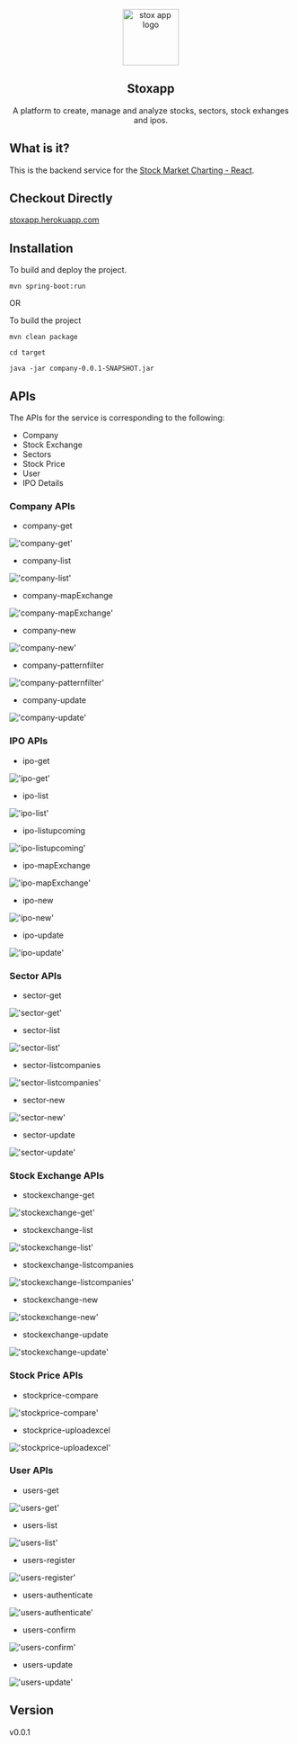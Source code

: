 <p align="center">

 <img width="100px" src="src/main/resources/static/images/logo-tab.png" align="center" alt="stox app logo" />
 <h2 align="center">Stoxapp</h2>
 <p align="center">
A platform to create, manage and analyze stocks, sectors, stock exhanges and ipos.</p>
</p>


## What is it?

This is the backend service for the [Stock Market Charting - React].

## Checkout Directly
[stoxapp.herokuapp.com]

## Installation
To build and deploy the project.
```
mvn spring-boot:run 
```
OR

To build the project
```
mvn clean package
``` 
```
cd target
```
```
java -jar company-0.0.1-SNAPSHOT.jar
```

## APIs
The APIs for the service is corresponding to the following:

- Company
- Stock Exchange
- Sectors
- Stock Price
- User
- IPO Details

### Company APIs
- company-get

!['company-get'](src/main/resources/static/images/postman/company-get.png)

- company-list

!['company-list'](src/main/resources/static/images/postman/company-list.png)
- company-mapExchange

!['company-mapExchange'](src/main/resources/static/images/postman/company-mapExchange.png)
- company-new

!['company-new'](src/main/resources/static/images/postman/company-new.png)

- company-patternfilter

!['company-patternfilter'](src/main/resources/static/images/postman/company-patternfilter.png)

- company-update

!['company-update'](src/main/resources/static/images/postman/company-update.png)

### IPO APIs
- ipo-get

!['ipo-get'](src/main/resources/static/images/postman/ipo-get.png)

- ipo-list

!['ipo-list'](src/main/resources/static/images/postman/ipo-list.png)

- ipo-listupcoming

!['ipo-listupcoming'](src/main/resources/static/images/postman/ipo-listupcoming.png)


- ipo-mapExchange

!['ipo-mapExchange'](src/main/resources/static/images/postman/ipo-mapexchange.png)
- ipo-new

!['ipo-new'](src/main/resources/static/images/postman/ipo-new.png)

- ipo-update

!['ipo-update'](src/main/resources/static/images/postman/company-update.png)

### Sector APIs
- sector-get

!['sector-get'](src/main/resources/static/images/postman/sector-get.png)

- sector-list

!['sector-list'](src/main/resources/static/images/postman/sector-list.png)

- sector-listcompanies

!['sector-listcompanies'](src/main/resources/static/images/postman/sector-listcompanies.png)

- sector-new

!['sector-new'](src/main/resources/static/images/postman/sector-new.png)

- sector-update

!['sector-update'](src/main/resources/static/images/postman/sector-update.png)

### Stock Exchange APIs
- stockexchange-get

!['stockexchange-get'](src/main/resources/static/images/postman/stockexchange-get.png)

- stockexchange-list

!['stockexchange-list'](src/main/resources/static/images/postman/stockexchange-list.png)

- stockexchange-listcompanies

!['stockexchange-listcompanies'](src/main/resources/static/images/postman/stockexchange-listcompanies.png)

- stockexchange-new

!['stockexchange-new'](src/main/resources/static/images/postman/stockexchange-new.png)

- stockexchange-update

!['stockexchange-update'](src/main/resources/static/images/postman/stockexchange-update.png)

### Stock Price APIs
- stockprice-compare

!['stockprice-compare'](src/main/resources/static/images/postman/stockprice-compare.png)

- stockprice-uploadexcel

!['stockprice-uploadexcel'](src/main/resources/static/images/postman/stockprice-uploadexcel.png)

### User APIs
- users-get

!['users-get'](src/main/resources/static/images/postman/users-get.png)

- users-list

!['users-list'](src/main/resources/static/images/postman/users-list.png)

- users-register

!['users-register'](src/main/resources/static/images/postman/users-register.png)

- users-authenticate

!['users-authenticate'](src/main/resources/static/images/postman/users-authenticate.png)

- users-confirm

!['users-confirm'](src/main/resources/static/images/postman/users-confirm.png)

- users-update

!['users-update'](src/main/resources/static/images/postman/users-update.png)





## Version
v0.0.1


[Stock Market Charting - React]: <https://github.com/aks010/stockMarket-react>
[stoxapp.herokuapp.com]:<http://stoxapp.herokuapp.com/>